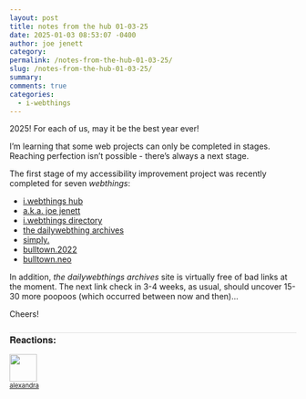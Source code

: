 ```yaml
---
layout: post
title: notes from the hub 01-03-25
date: 2025-01-03 08:53:07 -0400
author: joe jenett
category: 
permalink: /notes-from-the-hub-01-03-25/
slug: /notes-from-the-hub-01-03-25/
summary: 
comments: true
categories:
  - i-webthings
---
```

2025! For each of us, may it be the best year ever!

I’m learning that some web projects can only be completed in stages. Reaching perfection isn’t possible - there’s always a next stage. 

The first stage of my accessibility improvement project was recently completed for seven <em>webthings</em>:
<ul>
<li>
<a href="https://iwebthings.joejenett.com/">i.webthings hub</a>
</li>
<li>
<a href="https://joejenett.com/">a.k.a. joe jenett</a>
</li>
<li>
<a href="https://directory.joejenett.com/">i.webthings directory</a>
</li>
<li>
<a href="https://dwt-archives.joejenett.com/">the dailywebthing archives</a>
</li>
<li>
<a href="https://simply.joejenett.com/">simply.</a>
</li>
<li>
<a href="https://bulltown.joejenett.com/">bulltown.2022</a>
</li><li>
<a href="https://bulltown.neocities.org/">bulltown.neo</a>
</li>
</ul>
In addition, <em>the dailywebthings archives</em> site is virtually free of bad links at the moment. The next link check in 3-4 weeks, as usual, should uncover 15-30 more poopoos (which occurred between now and then)...

Cheers!

<a style="display:none;" href="https://brid.gy/publish/mastodon"><small>(cross-posted to mastodon)</small></a>

<div id="resultsp" style="border-top:1px solid #ddd;margin-top:24px;"><span style="font-family: 'Helvetica Neue',Helvetica,Arial,sans-serif;font-weight:600;font-size:16px;">Reactions: </span><br><p><a href="https://tilde.zone/@xandra"><img src="https://webmention.io/avatar/static.toot.community/7f0ca490f2d9412de0c9813369735c50d5a128a30747b46e10e0aaa9599d2b29.png" alt="" width="48"><br><span style="font-size:.8em;">alexandra</span></a></p> </div>